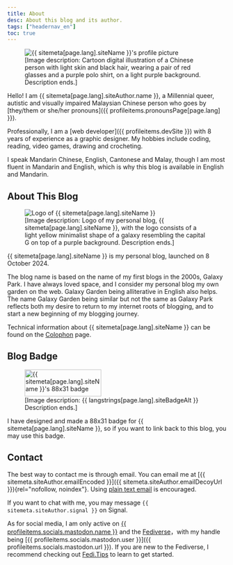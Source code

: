 ```yaml
---
title: About
desc: About this blog and its author.
tags: ["headernav_en"]
toc: true
---
```

<figure class="profilepic">
    <img src="/assets/galaxygarden/profilepic.webp" alt="{{ sitemeta[page.lang].siteName }}'s profile picture" loading="lazy">
    <figcaption>
        [Image description: Cartoon digital illustration of a Chinese person with light skin and black hair, wearing a pair of red glasses and a purple polo shirt, on a light purple background. Description ends.]
    </figcaption>
</figure>

Hello! I am {{ sitemeta[page.lang].siteAuthor.name }}, a Millennial queer, autistic and visually impaired Malaysian Chinese person who goes by [they/them or she/her pronouns]({{ profileitems.pronounsPage[page.lang] }}).

Professionally, I am a [web developer]({{ profileitems.devSite }}) with 8 years of experience as a graphic designer. My hobbies include coding, reading, video games, drawing and crocheting.

I speak Mandarin Chinese, English, Cantonese and Malay, though I am most fluent in Mandarin and English, which is why this blog is available in English and Mandarin.

## About This Blog

<figure class="profilepic">
    <img src="/assets/galaxygarden/galaxy-garden-logo.webp" alt="Logo of {{ sitemeta[page.lang].siteName }}" loading="lazy">
    <figcaption>
    [Image description: Logo of my personal blog, {{ sitemeta[page.lang].siteName }}, with the logo consists of a light yellow minimalist shape of a galaxy resembling the capital G on top of a purple background. Description ends.]
    </figcaption>
</figure>

{{ sitemeta[page.lang].siteName }} is my personal blog, launched on 8 October 2024.

The blog name is based on the name of my first blogs in the 2000s, Galaxy Park. I have always loved space, and I consider my personal blog my own garden on the web. Galaxy Garden being alliterative in English also helps. The name Galaxy Garden being similar but not the same as Galaxy Park reflects both my desire to return to my internet roots of blogging, and to start a new beginning of my blogging journey.

Technical information about {{ sitemeta[page.lang].siteName }} can be found on the [Colophon](colophon.md) page.

## Blog Badge

<figure class="grid-center">
    <img src="/assets/galaxygarden/galaxy-garden-88x31.svg" alt="{{ sitemeta[page.lang].siteName }}'s 88x31 badge" width="176" height="62" loading="lazy">
    <figcaption>[Image description: {{ langstrings[page.lang].siteBadgeAlt  }} Description ends.]</figcaption>
</figure>

I have designed and made a 88x31 badge for {{ sitemeta[page.lang].siteName }}, so if you want to link back to this blog, you may use this badge.

## Contact

The best way to contact me is through email. You can email me at [{{ sitemeta.siteAuthor.emailEncoded }}]({{ sitemeta.siteAuthor.emailDecoyUrl }}){rel="nofollow, noindex"}. Using [plain text email](https://useplaintext.email/) is encouraged.

If you want to chat with me, you may message `{{ sitemeta.siteAuthor.signal }}` on Signal.

As for social media, I am only active on [{{ profileitems.socials.mastodon.name }}](https://en.wikipedia.org/wiki/Mastodon_(social_network)) and the [Fediverse](https://en.wikipedia.org/wiki/Fediverse)，with my handle being [{{ profileitems.socials.mastodon.user }}]({{ profileitems.socials.mastodon.url }}). If you are new to the Fediverse, I recommend checking out [Fedi.Tips](https://fedi.tips/) to learn to get started.
